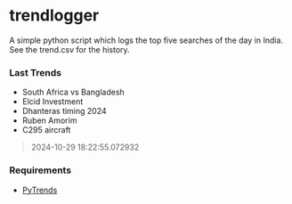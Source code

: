 # trendlogger
A simple python script which logs the top five searches of the day in India.<br>See the trend.csv for the history.<br>

<!-- Last Trends -->
### Last Trends
* South Africa vs Bangladesh
* Elcid Investment
* Dhanteras timing 2024
* Ruben Amorim
* C295 aircraft
> 2024-10-29 18:22:55.072932

<!-- Requirements -->
### Requirements
* [PyTrends](https://github.com/dreyco676/pytrends)
